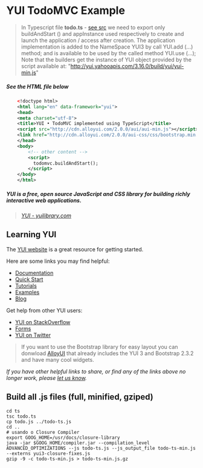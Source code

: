 # YUI TodoMVC Example

> In Typescript file **todo.ts** - [see src](https://github.com/joao-parana/todo-ts/blob/master/ts/todo.ts) we need to export only buildAndStart () and appInstance used respectively to create and launch the application / access after creation. The application implementation is added to the NameSpace YUI3 by call YUI.add (...) method; and is available to be used by the called method YUI.use (...); 
> Note that the builders get the instance of YUI object provided by the script available at: "http://yui.yahooapis.com/3.16.0/build/yui/yui-min.js"

##### See the HTML file below

```xml
    <!doctype html>
    <html lang="en" data-framework="yui">
    <head>
    <meta charset="utf-8">
    <title>YUI • TodoMVC implemented using TypeScript</title>
    <script src="http://cdn.alloyui.com/2.0.0/aui/aui-min.js"></script>
    <link href="http://cdn.alloyui.com/2.0.0/aui-css/css/bootstrap.min.css" rel="stylesheet"></link>
    </head>
    <body>
	    <!-- other content -->
	    <script>
	      todomvc.buildAndStart();
	    </script>
    </body>
    </html>
```

##### YUI is a free, open source JavaScript and CSS library for building richly interactive web applications.

> _[YUI - yuilibrary.com](http://yuilibrary.com)_

## Learning YUI

The [YUI website](http://yuilibrary.com) is a great resource for getting started.

Here are some links you may find helpful:

* [Documentation](http://yuilibrary.com/yui/docs)
* [Quick Start](http://yuilibrary.com/yui/quick-start)
* [Tutorials](http://yuilibrary.com/yui/docs/tutorials)
* [Examples](http://yuilibrary.com/yui/docs/examples)
* [Blog](http://yuiblog.com)

Get help from other YUI users:

* [YUI on StackOverflow](http://stackoverflow.com/questions/tagged/yui)
* [Forms](http://yuilibrary.com/forum)
* [YUI on Twitter](http://twitter.com/yuilibrary)

> If you want to use the Bootstrap library for easy layout you can donwload [AlloyUI](http://alloyui.com/versions/2.0.x/) that already includes the YUI 3 and Bootstrap 2.3.2 and have many cool widgets.


_If you have other helpful links to share, or find any of the links above no longer work, please [let us know](https://github.com/joao-parana/todo-ts/issues)._


## Build all .js files (full, minified, gziped)

    cd ts
    tsc todo.ts
    cp todo.js ../todo-ts.js
    cd ..
    # usando o Closure Compiler
    export GOOG_HOME=/usr/docs/closure-library
    java -jar $GOOG_HOME/compiler.jar --compilation_level ADVANCED_OPTIMIZATIONS --js todo-ts.js --js_output_file todo-ts-min.js --externs yui3-closure-fixes.js
    gzip -9 -c todo-ts-min.js > todo-ts-min.js.gz
 
